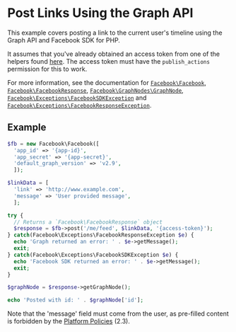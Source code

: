 # Post Links Using the Graph API

This example covers posting a link to the current user's timeline using the Graph API and Facebook SDK for PHP.

It assumes that you've already obtained an access token from one of the helpers found [here](../reference.md). The access token must have the `publish_actions` permission for this to work.

For more information, see the documentation for [`Facebook\Facebook`](../reference/Facebook.md), [`Facebook\FacebookResponse`](../reference/FacebookResponse.md), [`Facebook\GraphNodes\GraphNode`](../reference/GraphNode.md), [`Facebook\Exceptions\FacebookSDKException`](../reference/FacebookSDKException.md) and [`Facebook\Exceptions\FacebookResponseException`](../reference/FacebookResponseException.md).

## Example

```php
$fb = new Facebook\Facebook([
  'app_id' => '{app-id}',
  'app_secret' => '{app-secret}',
  'default_graph_version' => 'v2.9',
  ]);

$linkData = [
  'link' => 'http://www.example.com',
  'message' => 'User provided message',
  ];

try {
  // Returns a `Facebook\FacebookResponse` object
  $response = $fb->post('/me/feed', $linkData, '{access-token}');
} catch(Facebook\Exceptions\FacebookResponseException $e) {
  echo 'Graph returned an error: ' . $e->getMessage();
  exit;
} catch(Facebook\Exceptions\FacebookSDKException $e) {
  echo 'Facebook SDK returned an error: ' . $e->getMessage();
  exit;
}

$graphNode = $response->getGraphNode();

echo 'Posted with id: ' . $graphNode['id'];
```

Note that the 'message' field must come from the user, as pre-filled content is forbidden by the [Platform Policies](https://developers.intern.facebook.com/policy/#control) (2.3).
